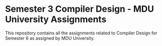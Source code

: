 # Semester 3 Compiler Design - MDU University Assignments

This repository contains all the assignments related to Compiler Design for Semester 6 as assigned by MDU University.
